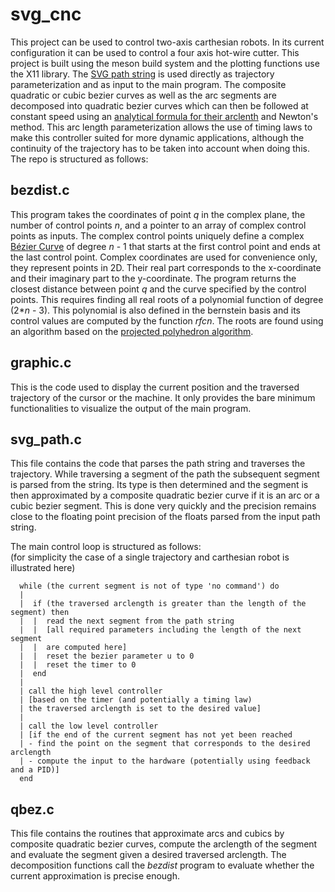 # svg_cnc

This project can be used to control two-axis carthesian robots. In its current configuration it can be used to control a four axis hot-wire cutter. This project is built using the meson build system and the plotting functions use the X11 library.
The [SVG path string](https://www.w3.org/TR/SVG/paths.html) is used directly as trajectory parameterization and as input to the main program. The composite quadratic or cubic bezier curves as well as the arc segments are decomposed into quadratic bezier curves which can then be followed at constant speed using an [analytical formula for their arclenth](https://members.loria.fr/SHornus/quadratic-arc-length.html) and Newton's method. This arc length parameterization allows the use of timing laws to make this controller suited for more dynamic applications, although the continuity of the trajectory has to be taken into account when doing this. The repo is structured as follows:

## bezdist.c

This program takes the coordinates of point _q_ in the complex plane, the number of control points _n_, and a pointer to an array of complex control points as inputs. The complex control points uniquely define a complex [Bézier Curve](https://en.wikipedia.org/wiki/B%C3%A9zier_curve) of degree _n_ - 1 that starts at the first control point and ends at the last control point. Complex coordinates are used for convenience only, they represent points in 2D. Their real part corresponds to the x-coordinate and their imaginary part to the y-coordinate. The program returns the closest distance between point _q_ and the curve specified by the control points.
This requires finding all real roots of a polynomial function of degree (2*_n_ - 3). This polynomial is also defined in the bernstein basis and its control values are computed by the function _rfcn_. The roots are found using an algorithm based on the [projected polyhedron algorithm](https://web.mit.edu/hyperbook/Patrikalakis-Maekawa-Cho/node42.html).

## graphic.c

This is the code used to display the current position and the traversed trajectory of the cursor or the machine. It only provides the bare minimum functionalities to visualize the output of the main program.

## svg_path.c

This file contains the code that parses the path string and traverses the trajectory. While traversing a segment of the path the subsequent segment is parsed from the string. Its type is then determined and the segment is then approximated by a composite quadratic bezier curve if it is an arc or a cubic bezier segment. This is done very quickly and the precision remains close to the floating point precision of the floats parsed from the input path string.

The main control loop is structured as follows:\
(for simplicity the case of a single trajectory and carthesian robot is illustrated here)

```{r, tidy=FALSE, eval=FALSE, highlight=FALSE }
  while (the current segment is not of type 'no command') do
  |
  |  if (the traversed arclength is greater than the length of the segment) then
  |  |  read the next segment from the path string
  |  |  [all required parameters including the length of the next segment
  |  |  are computed here]
  |  |  reset the bezier parameter u to 0
  |  |  reset the timer to 0
  |  end
  |
  | call the high level controller
  | [based on the timer (and potentially a timing law)
  | the traversed arclength is set to the desired value]
  |
  | call the low level controller
  | [if the end of the current segment has not yet been reached
  | - find the point on the segment that corresponds to the desired arclength
  | - compute the input to the hardware (potentially using feedback and a PID)]
  end
```
## qbez.c

This file contains the routines that approximate arcs and cubics by composite quadratic bezier curves, compute the arclength of the segment and evaluate the segment given a desired traversed arclength. The decomposition functions call the _bezdist_ program to evaluate whether the current approximation is precise enough. 